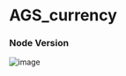 # AGS_currency

### Node Version
![image](https://github.com/FranklinMonro/AGS_currency/assets/34055502/a6fec72d-8557-417e-9cd5-d9af6eb4fc15)

